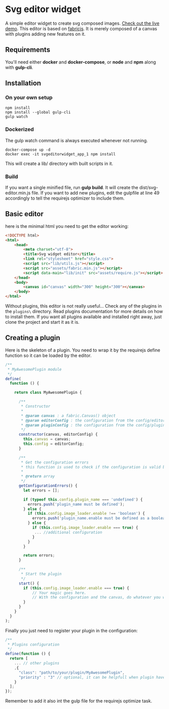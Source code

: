 Svg editor widget
=================

A simple editor widget to create svg composed images. [Check out the live demo](https://idci-consulting.github.io/SvgEditor/).
This editor is based on [fabricjs](https://github.com/kangax/fabric.js/). It is merely composed of a canvas with plugins adding new features on it.

Requirements
------------

You'll need either **docker** and **docker-compose**, or **node** and **npm** along with **gulp-cli**.

Installation
------------

### On your own setup

```
npm install
npm install --global gulp-cli
gulp watch
```

### Dockerized

The gulp watch command is always executed whenever not running.

```
docker-compose up -d
docker exec -it svgeditorwidget_app_1 npm install
```

This will create a lib/ directory with built scripts in it.

### Build

If you want a single minified file, run **gulp build**. It will create the dist/svg-editor.min.js file.
If you want to add new plugins, edit the gulpfile at line 49 accordingly to tell the requirejs optimizer to include them.

Basic editor
------------

here is the minimal html you need to get the editor working:

```html
<!DOCTYPE html>
<html>
    <head>
        <meta charset="utf-8">
        <title>Svg widget editor</title>
        <link rel="stylesheet" href="style.css">
        <script src="lib/utils.js"></script>
        <script src="assets/fabric.min.js"></script>
        <script data-main="lib/init" src="assets/require.js"></script>
    </head>
    <body>
        <canvas id="canvas" width="300" height="300"></canvas>
    </body>
</html>
```

Without plugins, this editor is not really useful... Check any of the plugins in the `plugins\` directory. Read plugins documentation for more details on how to install them. If you want all plugins available and installed right away, just clone the project and start it as it is.

Creating a plugin
------------------

Here is the skeleton of a plugin. You need to wrap it by the requirejs define function so it can be loaded by the editor.

```js
/**
 * MyAwesomePlugin module
 */
define(
  function () {

    return class MyAwesomePlugin {

      /**
       * Constructor
       *
       * @param canvas : a fabric.Canvas() object
       * @param editorConfig : the configuration from the config/editor.js file
       * @param pluginConfig : the configuration from the config/plugin.js file
       */
      constructor(canvas, editorConfig) {
        this.canvas = canvas;
        this.config = editorConfig;
      }

      /**
       * Get the configuration errors
       * this function is used to check if the configuration is valid before the start() function is ran
       *
       * @return array
       */
      getConfigurationErrors() {
        let errors = [];

        if (typeof this.config.plugin_name === 'undefined') {
          errors.push('plugin_name must be defined');
        } else {
          if (this.config.image_loader.enable !== 'boolean') {
            errors.push('plugin_name.enable must be defined as a boolean');
          } else {
            if (this.config.image_loader.enable === true) {
             ... //additional configuration
            }
          }
        }

        return errors;
      }

      /**
       * Start the plugin
       */
      start() {
        if (this.config.image_loader.enable === true) {
            // Your magic goes here.
            // With the configuration and the canvas, do whatever you want to add features on the canvas
        }
      }
    }
  }
);
```

Finally you just need to register your plugin in the configuration:

```js
/**
 * Plugins configuration
 */
define(function () {
  return [
    ... // other plugins
    ,{
      "class": "path/to/your/plugin/MyAwesomePlugin",
      "priority" : "3" // optional, it can be helpfull when plugin have dependency b
    }
  ];
});
```

Remember to add it also int the gulp file for the requirejs optimize task.